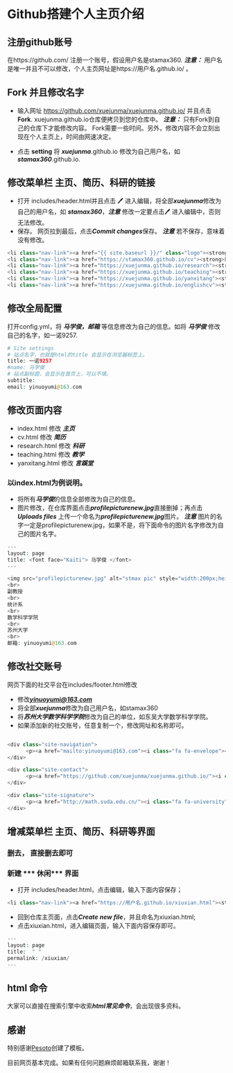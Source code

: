 # Github搭建个人主页介绍

## 注册github账号
在https://github.com/ 注册一个账号，假设用户名是stamax360. ***注意：*** 用户名是唯一并且不可以修改，个人主页网址是https://用户名.github.io/ 。 

## Fork 并且修改名字

- 输入网址 https://github.com/xuejunma/xuejunma.github.io/ 并且点击 **Fork**. xuejunma.github.io仓库便拷贝到您的仓库中。
***注意：*** 只有Fork到自己的仓库下才能修改内容。 Fork需要一些时间。另外，修改内容不会立刻出现在个人主页上，时间由网速决定。

- 点击 **setting**  将 ***xuejunma***.github.io 修改为自己用户名，如 ***stamax360***.github.io. 



##  修改菜单栏 主页、简历、科研的链接

* 打开 includes/header.html并且点击 🖊   进入编辑，将全部***xuejunma***修改为自己的用户名，如 ***stamax360***，***注意*** 修改一定要点击🖊   进入编辑中，否则无法修改。
* 保存。 网页拉到最后，点击***Commit changes***保存。 ***注意***  若不保存，意味着没有修改。

```php 
<li class="nav-link"><a href="{{ site.baseurl }}/" class="logo"><strong>主页</strong></a>
<li class="nav-link"><a href="https://stamax360.github.io/cv"><strong>简历</strong></a>
<li class="nav-link"><a href="https://xuejunma.github.io/research"><strong>科研</strong></a>
<li class="nav-link"><a href="https://xuejunma.github.io/teaching"><strong>教学</strong></a>
<li class="nav-link"><a href="https://xuejunma.github.io/yanxitang"><strong>言蹊堂</strong></a>
<li class="nav-link"><a href="https://xuejunma.github.io/englishcv"><strong>ENGLISHVERSION</strong></a>
```

## 修改全局配置
打开config.yml，将 ***马学俊，邮箱*** 等信息修改为自己的信息。如将 ***马学俊*** 修改自己的名字，如一诺9257.

```php
# Site settings
# 站点名字，也就是html的title 会显示在浏览器标签上。
title: 一诺9257
#name: 马学俊
# 站点副标题，会显示在首页上，可以不填。
subtitle: 
email: yinuoyumi@163.com
```

## 修改页面内容
* index.html 修改 ***主页***
* cv.html 修改 ***简历***
* research.html 修改 ***科研***
* teaching.html 修改 ***教学***
* yanxitang.html 修改 ***言蹊堂***

### 以index.html为例说明。

* 将所有***马学俊***的信息全部修改为自己的信息。
* 图片修改，在仓库界面点击***profilepicturenew.jpg***直接删掉；再点击***Uploads files*** 上传一个命名为***profilepicturenew.jpg***图片。 ***注意*** 图片的名字一定是profilepicturenew.jpg，如果不是，将下面命令的图片名字修改为自己的图片名字。

```php   
---
layout: page
title: <font face="Kaiti"> 马学俊 </font>
---

<img src="profilepicturenew.jpg" alt="stmax pic" style="width:200px;height:220px;" title="stamax "; algin="middle">
<br>
副教授
<br>
统计系
<br>
数学科学学院 
<br>
苏州大学
<br>
邮箱: yinuoyumi@163.com

```


## 修改社交账号
网页下面的社交平台在includes/footer.html修改

* 修改***yinuoyumi@163.com***  
* 将全部***xuejunma***修改为自己用户名，如stamax360
* 将***苏州大学数学科学学院***修改为自己的单位，如东吴大学数学科学学院。
* 如果添加新的社交账号，任意复制一个，修改网址和名称即可。
```php

<div class="site-navigation">
      <p><a href="mailto:yinuoyumi@163.com"><i class="fa fa-envelope"></i> E-mail</a></p>
</div>

<div class="site-contact">
      <p><a href="https://github.com/xuejunma/xuejunma.github.io/"><i class="fa fa-github"></i> GitHub</a></p>
</div>

<div class="site-signature">
      <p><a href="http://math.suda.edu.cn/"><i class="fa fa-university"></i> 苏州大学数学科学学院</a></p>
</div>
```

##  增减菜单栏 主页、简历、科研等界面

### 删去， 直接删去即可
### 新建 *** 休闲*** 界面 
* 打开 includes/header.html，点击编辑，输入下面内容保存； 

```php 
<li class="nav-link"><a href="https://用户名.github.io/xiuxian.html"><strong>休闲</strong></a>

```

* 回到仓库主页面，点击***Create new file***，并且命名为xiuxian.html;
* 点击xiuxian.html，进入编辑页面，输入下面内容保存即可。

```php
---
layout: page
title:  " "
permalink: /xiuxian/
---
```

## html 命令
 大家可以直接在搜索引擎中收索***html常见命令***，会出现很多资料。
 
## 感谢
特别感谢[Pesoto](https://pesoto.github.io/)创建了模板。

目前网页基本完成。如果有任何问题麻烦邮箱联系我，谢谢！


